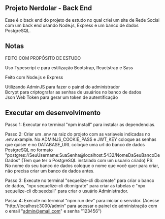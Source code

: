 ## Projeto Nerdolar - Back End

Esse é o back end do projeto de estudo no qual criei um site de Rede Social com um back end usando Node.js, Express e um banco de dados PostgreSQL.

## Notas

FEITO COM PROPÓSITO DE ESTUDO

Uso Typescript e para estilização Bootstrap, Reactstrap e Sass

Feito com Node.js e Express

Utilizando AdminJS para fazer o painel do administrador  
Bcrypt para criptografar as senhas de usuários no banco de dados  
Json Web Token para gerar um token de autentificação

## Executar em desenvolvimento

Passo 1: Executar no terminal "npm install" para instalar as dependencias.

Passo 2: Criar um .env na raiz do projeto com as variaveis indicadas no .env.example. No ADMINJS_COOKIE_PASS e JWT_KEY
coloque as senhas que quiser e no DATABASE_URL coloque uma url do banco de dados PostgreSQL no formato
"postgres://SeuUsername:SuaSenha@localhost:5432/NomeDaSeuBancoDeDados" (Tem que ter o PostgreSQL instalado com um usuario criado) PS: No nome do seu banco de dados coloque o nome que você quer para criar, não precisa criar um banco de dados antes.

Passo 3: Execute no terminal "sequelize-cli db:create" para criar o banco de dados, "npx sequelize-cli db:migrate" para criar
as tabelas e "npx sequelize-cli db:seed:all" para criar o usuário Administrador.

Passo 4: Execute no terminal "npm run dev" para iniciar o servidor. (Acesse "http://localhost:3000/admin" para acessar o painel de administração com o email "admin@email.com" e senha "123456")

